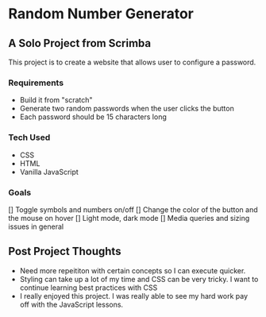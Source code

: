 # Random Number Generator
## A Solo Project from Scrimba
This project is to create a website that allows user to configure a password.

### Requirements
- Build it from "scratch"
- Generate two random passwords when the user clicks the button
- Each password should be 15 characters long 

### Tech Used
- CSS
- HTML
- Vanilla JavaScript

### Goals
[] Toggle symbols and numbers on/off
[] Change the color of the button and the mouse on hover 
[] Light mode, dark mode
[] Media queries and sizing issues in general


## Post Project Thoughts
- Need more repeititon with certain concepts so I can execute quicker. 
- Styling can take up a lot of my time and CSS can be very tricky. I want to continue learning best practices with CSS
- I really enjoyed this project. I was really able to see my hard work pay off with the JavaScript lessons. 